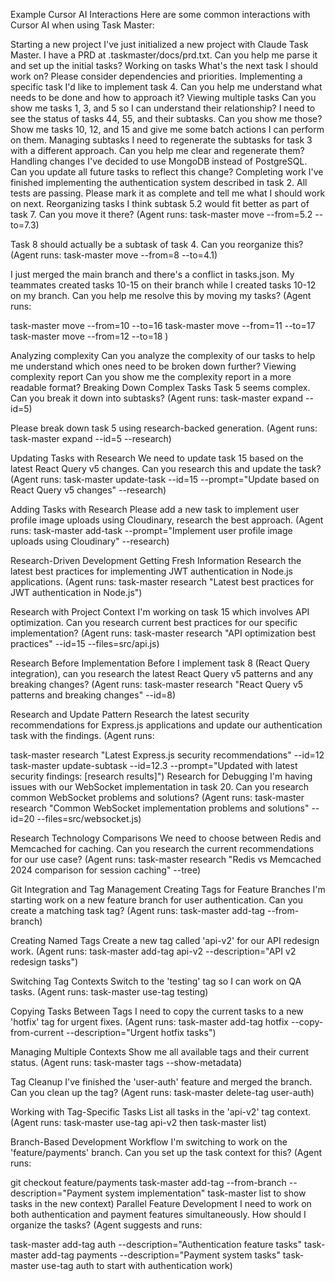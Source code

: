 Example Cursor AI Interactions
Here are some common interactions with Cursor AI when using Task Master:

Starting a new project
I've just initialized a new project with Claude Task Master. I have a PRD at .taskmaster/docs/prd.txt.
Can you help me parse it and set up the initial tasks?
Working on tasks
What's the next task I should work on? Please consider dependencies and priorities.
Implementing a specific task
I'd like to implement task 4. Can you help me understand what needs to be done and how to approach it?
Viewing multiple tasks
Can you show me tasks 1, 3, and 5 so I can understand their relationship?
I need to see the status of tasks 44, 55, and their subtasks. Can you show me those?
Show me tasks 10, 12, and 15 and give me some batch actions I can perform on them.
Managing subtasks
I need to regenerate the subtasks for task 3 with a different approach. Can you help me clear and regenerate them?
Handling changes
I've decided to use MongoDB instead of PostgreSQL. Can you update all future tasks to reflect this change?
Completing work
I've finished implementing the authentication system described in task 2. All tests are passing.
Please mark it as complete and tell me what I should work on next.
Reorganizing tasks
I think subtask 5.2 would fit better as part of task 7. Can you move it there?
(Agent runs: task-master move --from=5.2 --to=7.3)

Task 8 should actually be a subtask of task 4. Can you reorganize this?
(Agent runs: task-master move --from=8 --to=4.1)

I just merged the main branch and there's a conflict in tasks.json. My teammates created tasks 10-15 on their branch while I created tasks 10-12 on my branch. Can you help me resolve this by moving my tasks?
(Agent runs:

task-master move --from=10 --to=16
task-master move --from=11 --to=17
task-master move --from=12 --to=18
)

Analyzing complexity
Can you analyze the complexity of our tasks to help me understand which ones need to be broken down further?
Viewing complexity report
Can you show me the complexity report in a more readable format?
Breaking Down Complex Tasks
Task 5 seems complex. Can you break it down into subtasks?
(Agent runs: task-master expand --id=5)

Please break down task 5 using research-backed generation.
(Agent runs: task-master expand --id=5 --research)

Updating Tasks with Research
We need to update task 15 based on the latest React Query v5 changes. Can you research this and update the task?
(Agent runs: task-master update-task --id=15 --prompt="Update based on React Query v5 changes" --research)

Adding Tasks with Research
Please add a new task to implement user profile image uploads using Cloudinary, research the best approach.
(Agent runs: task-master add-task --prompt="Implement user profile image uploads using Cloudinary" --research)

Research-Driven Development
Getting Fresh Information
Research the latest best practices for implementing JWT authentication in Node.js applications.
(Agent runs: task-master research "Latest best practices for JWT authentication in Node.js")

Research with Project Context
I'm working on task 15 which involves API optimization. Can you research current best practices for our specific implementation?
(Agent runs: task-master research "API optimization best practices" --id=15 --files=src/api.js)

Research Before Implementation
Before I implement task 8 (React Query integration), can you research the latest React Query v5 patterns and any breaking changes?
(Agent runs: task-master research "React Query v5 patterns and breaking changes" --id=8)

Research and Update Pattern
Research the latest security recommendations for Express.js applications and update our authentication task with the findings.
(Agent runs:

task-master research "Latest Express.js security recommendations" --id=12
task-master update-subtask --id=12.3 --prompt="Updated with latest security findings: [research results]")
Research for Debugging
I'm having issues with our WebSocket implementation in task 20. Can you research common WebSocket problems and solutions?
(Agent runs: task-master research "Common WebSocket implementation problems and solutions" --id=20 --files=src/websocket.js)

Research Technology Comparisons
We need to choose between Redis and Memcached for caching. Can you research the current recommendations for our use case?
(Agent runs: task-master research "Redis vs Memcached 2024 comparison for session caching" --tree)

Git Integration and Tag Management
Creating Tags for Feature Branches
I'm starting work on a new feature branch for user authentication. Can you create a matching task tag?
(Agent runs: task-master add-tag --from-branch)

Creating Named Tags
Create a new tag called 'api-v2' for our API redesign work.
(Agent runs: task-master add-tag api-v2 --description="API v2 redesign tasks")

Switching Tag Contexts
Switch to the 'testing' tag so I can work on QA tasks.
(Agent runs: task-master use-tag testing)

Copying Tasks Between Tags
I need to copy the current tasks to a new 'hotfix' tag for urgent fixes.
(Agent runs: task-master add-tag hotfix --copy-from-current --description="Urgent hotfix tasks")

Managing Multiple Contexts
Show me all available tags and their current status.
(Agent runs: task-master tags --show-metadata)

Tag Cleanup
I've finished the 'user-auth' feature and merged the branch. Can you clean up the tag?
(Agent runs: task-master delete-tag user-auth)

Working with Tag-Specific Tasks
List all tasks in the 'api-v2' tag context.
(Agent runs: task-master use-tag api-v2 then task-master list)

Branch-Based Development Workflow
I'm switching to work on the 'feature/payments' branch. Can you set up the task context for this?
(Agent runs:

git checkout feature/payments
task-master add-tag --from-branch --description="Payment system implementation"
task-master list to show tasks in the new context)
Parallel Feature Development
I need to work on both authentication and payment features simultaneously. How should I organize the tasks?
(Agent suggests and runs:

task-master add-tag auth --description="Authentication feature tasks"
task-master add-tag payments --description="Payment system tasks"
task-master use-tag auth to start with authentication work)
